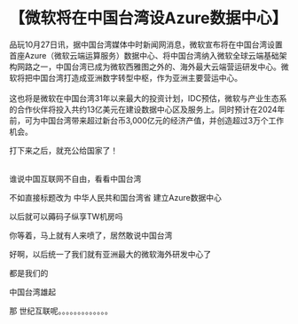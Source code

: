 # 【微软将在中国台湾设Azure数据中心】


品玩10月27日讯，据中国台湾媒体中时新闻网消息，微软宣布将在中国台湾设置首座Azure（微软云端运算服务）数据中心、将中国台湾纳入微软全球云端基础架构网路之一，中国台湾已成为微软西雅图之外的、海外最大云端营运研发中心。微软将把中国台湾打造成亚洲数字转型中枢，作为亚洲主要营运中心。<br />
<br />
这也将是微软在中国台湾31年以来最大的投资计划，IDC预估，微软与产业生态系的合作伙伴将投入共约13亿美元在建设数据中心区及服务上。同时预计在2024年前，可为中国台湾带来超过新台币3,000亿元的经济产值，并创造超过3万个工作机会。

打下来之后，就充公给国家了！<br />
<br />
<img src="static/image/smiley/default/lol.gif" smilieid="12" border="0" alt="" /><img src="static/image/smiley/default/lol.gif" smilieid="12" border="0" alt="" /><img src="static/image/smiley/default/lol.gif" smilieid="12" border="0" alt="" />

谁说中国互联网不自由，看看中国台湾<img src="static/image/smiley/default/handshake.gif" smilieid="17" border="0" alt="" />

 不如直接标题改为 中华人民共和国台湾省 建立Azure数据中心&nbsp; &nbsp;

以后就可以薅码子纵享TW机房吗

你等着，马上就有人来喷了，居然敢说中国台湾<img id="aimg_xW0wu" onclick="zoom(this, this.src, 0, 0, 0)" class="zoom" src="https://cdn.jsdelivr.net/gh/hishis/forum-master/public/images/patch.gif" onmouseover="img_onmouseoverfunc(this)" onload="thumbImg(this)" border="0" alt="" />

好啊，以后统一了我们就有亚洲最大的微软海外研发中心了

都是我们的<img src="static/image/smiley/default/lol.gif" smilieid="12" border="0" alt="" />

中国台湾雄起

那 世纪互联呢。。。。。。。。。。。。。
